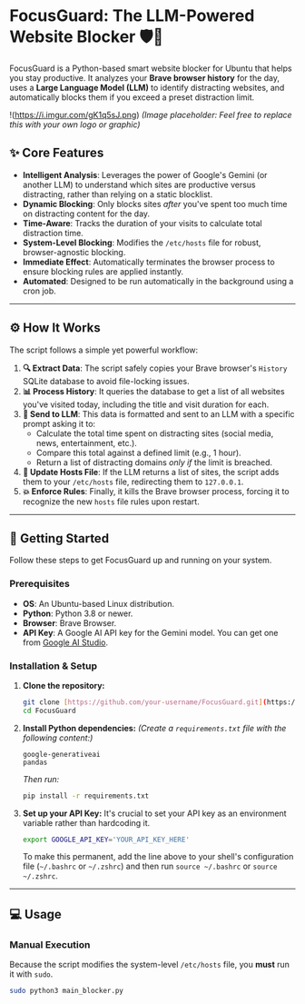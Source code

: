 # FocusGuard: The LLM-Powered Website Blocker 🛡️🧠

FocusGuard is a Python-based smart website blocker for Ubuntu that helps you stay productive. It analyzes your **Brave browser history** for the day, uses a **Large Language Model (LLM)** to identify distracting websites, and automatically blocks them if you exceed a preset distraction limit.

!(https://i.imgur.com/gK1q5sJ.png)
*(Image placeholder: Feel free to replace this with your own logo or graphic)*

## ✨ Core Features

* **Intelligent Analysis**: Leverages the power of Google's Gemini (or another LLM) to understand which sites are productive versus distracting, rather than relying on a static blocklist.
* **Dynamic Blocking**: Only blocks sites *after* you've spent too much time on distracting content for the day.
* **Time-Aware**: Tracks the duration of your visits to calculate total distraction time.
* **System-Level Blocking**: Modifies the `/etc/hosts` file for robust, browser-agnostic blocking.
* **Immediate Effect**: Automatically terminates the browser process to ensure blocking rules are applied instantly.
* **Automated**: Designed to be run automatically in the background using a cron job.

---

## ⚙️ How It Works

The script follows a simple yet powerful workflow:

1.  **🔍 Extract Data**: The script safely copies your Brave browser's `History` SQLite database to avoid file-locking issues.
2.  **📊 Process History**: It queries the database to get a list of all websites you've visited today, including the title and visit duration for each.
3.  **🤖 Send to LLM**: This data is formatted and sent to an LLM with a specific prompt asking it to:
    * Calculate the total time spent on distracting sites (social media, news, entertainment, etc.).
    * Compare this total against a defined limit (e.g., 1 hour).
    * Return a list of distracting domains *only if* the limit is breached.
4.  **📝 Update Hosts File**: If the LLM returns a list of sites, the script adds them to your `/etc/hosts` file, redirecting them to `127.0.0.1`.
5.  **💥 Enforce Rules**: Finally, it kills the Brave browser process, forcing it to recognize the new `hosts` file rules upon restart.

---

## 🚀 Getting Started

Follow these steps to get FocusGuard up and running on your system.

### Prerequisites

* **OS**: An Ubuntu-based Linux distribution.
* **Python**: Python 3.8 or newer.
* **Browser**: Brave Browser.
* **API Key**: A Google AI API key for the Gemini model. You can get one from [Google AI Studio](https://aistudio.google.com/app/apikey).

### Installation & Setup

1.  **Clone the repository:**
    ```bash
    git clone [https://github.com/your-username/FocusGuard.git](https://github.com/your-username/FocusGuard.git)
    cd FocusGuard
    ```

2.  **Install Python dependencies:**
    *(Create a `requirements.txt` file with the following content:)*
    ```
    google-generativeai
    pandas
    ```
    *Then run:*
    ```bash
    pip install -r requirements.txt
    ```

3.  **Set up your API Key:**
    It's crucial to set your API key as an environment variable rather than hardcoding it.
    ```bash
    export GOOGLE_API_KEY='YOUR_API_KEY_HERE'
    ```
    To make this permanent, add the line above to your shell's configuration file (`~/.bashrc` or `~/.zshrc`) and then run `source ~/.bashrc` or `source ~/.zshrc`.

---

## 💻 Usage

### Manual Execution

Because the script modifies the system-level `/etc/hosts` file, you **must** run it with `sudo`.

```bash
sudo python3 main_blocker.py
